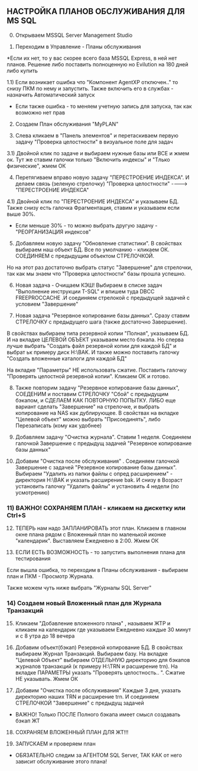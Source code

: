 ## НАСТРОЙКА ПЛАНОВ ОБСЛУЖИВАНИЯ ДЛЯ MS SQL

0) Открываем MSSQL Server Management Studio



1) Переходим в Управление - Планы обслуживания 
  
  *Если их нет, то у вас скорее всего база MSSQL Express, в ней нет планов. Решение либо поставить полноценную но Evilution на 180 дней либо купить

1.1) Если возникает ошибка что "Компонент AgentXP отключен.." то снизу ПКМ по нему и запустить. Также включить его в службах - назначить Автоматический запуск

  * Если также ошибка - то меняем учетную запись для запуска, так как возможно нет прав  

2) Создаем План обслуживания "MyPLAN" 

3) Слева кликаем в "Панель элементов"  и перетаскиваем первую задачу "Проверка целостности" в визуальное поле для задач

3.1) Двойной клик по задаче и выбираем нужные базы или ВСЕ и жмем ок. Тут же ставим галочки только "Включить индексы" и "Тлько физические", жмем ОК

4) Перетягиваем вправо новую задачу "ПЕРЕСТРОЕНИЕ ИНДЕКСА". И делаем связь (зеленую стрелочку) "Проверка целостности" ----> "ПЕРЕСТРОЕНИЕ ИНДЕКСА"

4.1) Двойной клик по "ПЕРЕСТРОЕНИЕ ИНДЕКСА" и указываем БД. Также снизу есть галочка Фрагментация, ставим и указываем если выше 30%. 
  
   * Если меньше 30% - то можно выбрать другую задачу - "РЕОРГАНИЗАЦИЯ индексов"

5) Добавляем новую задачу "Обновление статистики". В свойствах выбираем наш объект БД. Все по умолчанию - кликаем ОК. СОЕДИНЯЕМ с предыдущим объектом СТРЕЛОЧКОЙ.

Но на этот раз достаточно выбрать статус "Завершение" для стрелочки, так как мы знаем что "Проверка целостности" базы прошла успешно.

6) Новая задача - Очищаем КЭШ! Выбираем в списке задач "Выполнение инструкции T-SQL" и впишем туда DBCC FREEPROCCACHE .И соединяем стрелокой с предыдущей задачей с условием "Завершение"

7) Новая задача "Резервное копирование базы данных". Сразу ставим СТРЕЛОЧКУ с предыдущего шага (также достаточно Завершение). 
 
  В свойствах выбираем типа резервной копии "Полная", указываем БД. И на вкладке ЦЕЛЕВОЙ ОБЪЕКТ указываем место бэкапа.
  Но сперва лучше выбрать "Создать файл резервной копии для каждой БД" и выбрат ьк примеру диск H:\BAK. И также можно поставить галочку "Создать вложенные каталоги  для каждой БД"
  
  На вкладке "Параметры" НЕ использовать сжатие. Поставить галочку "Проверять целостной резервной копии". Кликаем ОК и готово.
  
8) Также повторим задачу "Резервное копирование базы данных", СОЕДЕНИМ и поставим СТРЕЛОЧКУ "Сбой" с предыдущим бэкапом, и СДЕЛАЕМ КАК ПОВТОРНУЮ ПОПЫТКУ.
   ЛИБО еще вариант сделать "Завершение" на стрелочке, и выбрать копирование на NAS как дублирующее. 
   В свойствах на вкладке "Целевой объект" можно выбрать "Присоединять", либо Перезаписать (кому как удобнее) 
   
9) Добавляем задачу "Очистка журнала". Ставим 1 неделя. Соединяем галочкой Завершение с предыдущ задачей "Резервное копирование базы данных"

10) Добавим "Очистка после обслуживания" . Соединяем галочкой Завершение с задачей "Резервное копирование базы данных". Выбираем "Удалить из папки файлы с опред расширением" - директория H:\BAK и указать расширение bak. И снизу в Возраст установить галочку "Удалить файлы" и установить 4 недели (по усмотрению)

### 11) ВАЖНО! СОХРАНЯЕМ ПЛАН - кликаем на дискетку или Ctrl+S

12) ТЕПЕРЬ нам надо ЗАПЛАНИРОВАТЬ этот план. Кликаем в главном окне плана рядом с Вложенный план по маленькой иконке "календарик". Выставляем Ежедневно в 2:00. Жмем ОК

13) ЕСЛИ ЕСТЬ ВОЗМОЖНОСТЬ - то запустить выполнения плана для тестирования

Если вышла ошибка, то переходим в Планы обслуживания - выбираем план и ПКМ - Просмотр Журнала. 

Также можем чуть ниже выбрать "Журналы SQL Server" 

### 14) Создаем новый Вложенный план для Журнала Транзакций

15) Кликаем "Добавление вложенного плана" , называем ЖТР и кликаем на календарик где указываем Ежедневно каждые 30 минут и с 8 утра до 18 вечера

16) Добавим объект(бэкап) Резервной копирование БД. В свойствах выбираем Журнал Транзакций. Выбираем базу. На вкладке "Целевой Объект" выбираем ОТДЕЛЬНУЮ директорию для бэкапов журналов транзакций (к примеру H:\TRN и расширение trn). На вкладке ПАРАМЕТРЫ указать "Проверять целостность.. ". Сжатие НЕ указывать. Жмем ОК

17) Добавим "Очистка после обслуживания" Каждые 3 дня, указать директорию наших TRN и расширение trn. И соединяем СТРЕЛОЧКОЙ "Завершение" с предыдущ задачей  

* ВАЖНО! Только ПОСЛЕ Полного бэкапа имеет смысл создавать бэкап ЖТ

18) СОХРАНЯЕМ ВЛОЖЕННЫЙ ПЛАН ДЛЯ ЖТ!!!

19)  ЗАПУСКАЕМ и проверяем план

* ОБЯЗАТЕЛЬНО следим за АГЕНТОМ SQL Server, ТАК КАК от него зависит обслуживание этого плана!


